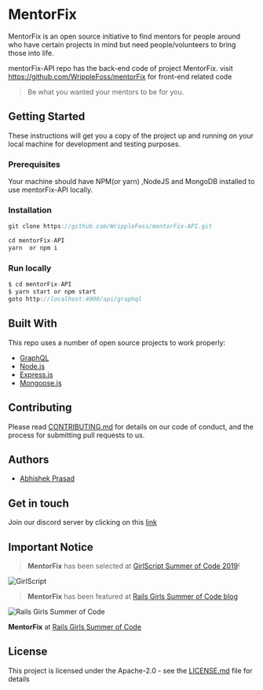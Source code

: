 # MentorFix

MentorFix is an open source initiative to find mentors for people around who have certain projects in mind but need people/volunteers to bring those into life.

mentorFix-API repo has the back-end code of project MentorFix.
visit https://github.com/WrippleFoss/mentorFix for front-end related code

> Be what you wanted your mentors to be for you.

## Getting Started

These instructions will get you a copy of the project up and running on your local machine for development and testing purposes.

### Prerequisites

Your machine should have NPM(or yarn) ,NodeJS and MongoDB  installed to use mentorFix-API locally.

### Installation

```js
git clone https://github.com/WrippleFoss/mentorFix-API.git
```




```js
cd mentorFix-API
yarn  or npm i
```

### Run locally


```js
$ cd mentorFix-API
$ yarn start or npm start
goto http://localhost:4000/api/graphql
```

## Built With

This repo uses a number of open source projects to work properly:

* [GraphQL](https://www.graphql.com/)
* [Node.js](https://nodejs.org/)
* [Express.js](https://expressjs.com/)
* [Mongoose.js](https://mongoosejs.com/)



## Contributing

Please read [CONTRIBUTING.md](https://github.com/WrippleFoss/mentorFix-API/blob/master/contributing.md) for details on our code of conduct, and the process for submitting pull requests to us.

## Authors

* [Abhishek Prasad](https://github.com/abhishek71994)

## Get in touch

Join our discord server by clicking on this [link](https://discord.gg/7TahF4D)

## Important Notice

> **MentorFix** has been selected at [GirlScript Summer of Code 2019](https://www.gssoc.tech/)!

![GirlScript](https://cdn-images-1.medium.com/max/600/1*47hUn6EfnP5hZkHslmUsxQ.jpeg)


> **MentorFix** has been featured at [Rails Girls Summer of Code blog](https://railsgirlssummerofcode.org/blog/)

![Rails Girls Summer of Code](https://railsgirlssummerofcode.org/img/press/section-logos/rgsoc-logo_white-red-background.png)

**MentorFix** at [Rails Girls Summer of Code](https://teams.railsgirlssummerofcode.org/projects/252-mentorfix)

## License

This project is licensed under the Apache-2.0 - see the [LICENSE.md](https://github.com/WrippleFoss/mentorFix-API/blob/master/LICENSE) file for details
